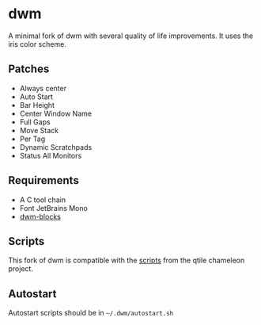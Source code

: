 # dwm
A minimal fork of dwm with several quality of life improvements. It uses the iris color scheme.
## Patches
- Always center
- Auto Start
- Bar Height
- Center Window Name
- Full Gaps
- Move Stack
- Per Tag
- Dynamic Scratchpads
- Status All Monitors
## Requirements
- A C tool chain
- Font JetBrains Mono
- [dwm-blocks](https://github.com/DioptricDesign/dwmblocks)
## Scripts 
This fork of dwm is compatible with the [scripts](https://github.com/DioptricDesign/scripts) from the qtile chameleon project.
## Autostart
Autostart scripts should be in ```~/.dwm/autostart.sh```
